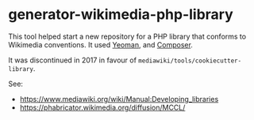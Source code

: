 # generator-wikimedia-php-library

This tool helped start a new repository for a PHP library that conforms to Wikimedia conventions. It used [Yeoman](http://yeoman.io/), and [Composer](https://getcomposer.org/).

It was discontinued in 2017 in favour of `mediawiki/tools/cookiecutter-library`.

See:
* <https://www.mediawiki.org/wiki/Manual:Developing_libraries>
* <https://phabricator.wikimedia.org/diffusion/MCCL/>
